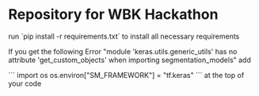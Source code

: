 # Repository for WBK Hackathon

run ´pip install -r requirements.txt´ to install all necessary requirements

If you get the following Error "module 'keras.utils.generic_utils' has no attribute 'get_custom_objects' when importing segmentation_models" add 

´´´
import os
os.environ["SM_FRAMEWORK"] = "tf.keras"
´´´
at the top of your code
